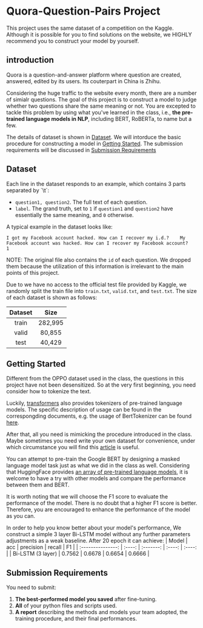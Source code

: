 # Quora-Question-Pairs Project
This project uses the same dataset of a competition on the Kaggle. Although it is possible for you to find solutions on the website, we HIGHLY recommend you to construct your model by yourself.

## introduction
Quora is a question-and-answer platform where question are created, answered, edited by its users. Its couterpart in China is Zhihu.

Considering the huge traffic to the website every month, there are a number of simialr questions. The goal of this project is to construct a model to judge whether two questions share the same meaning or not. You are excepted to tackle this problem by using what you've learned in the class, i.e., **the pre-trained language models in NLP**, including BERT, RoBERTa, to name but a few.

The details of dataset is shown in [Dataset](#dataset). We will intorduce the basic procedure for constructing a model in [Getting Started](#start). The submission requirements will be discussed in [Submission Requirements](#submission)

<h2 id='dataset'>Dataset</h2>
Each line in the dataset responds to an example, which contains 3 parts separated by `\t`:

-   `question1, question2`. The full text of each question.
-   `label`. The grand truth, set to `1` if `question1` and `question2` have essentially the same meaning, and `0` otherwise.

A typical example in the dataset looks like:
```
I got my Facebook account hacked. How can I recover my i.d.?    My Facebook account was hacked. How can I recover my Facebook account?    1
```

NOTE: The original file also contains the `id` of each question. We dropped them because the utilization of this information is irrelevant to the main points of this project.

Due to we have no access to the official test file provided by Kaggle, we randomly split the train file into `train.txt`, `valid.txt`, and `test.txt`. The size of each dataset is shown as follows:

| Dataset |  Size   |
| :-----: | :-----: |
|  train  | 282,995 |
|  valid  | 80,855  |
|  test   | 40,429  |


<h2 id='start'>Getting Started</h2>
Different from the OPPO dataset used in the class, the questions in this project have not been desensitized. So at the very first beginning, you need consider how to tokenize the text.

Luckily, [transformers](https://github.com/huggingface/transformers) also provides tokenizers of pre-trained language models. The specific description of usage can be found in the correspongding documents, e.g. the usage of BertTokenizer can be found [here](https://huggingface.co/transformers/model_doc/bert.html#berttokenizer).

After that, all you need is mimicking the procedure introduced in the class. Maybe sometimes you need write your own dataset for convenience, under which circumstance you will find this [article](https://huggingface.co/transformers/custom_datasets.html) is useful.

You can attempt to pre-train the Google BERT by designing a masked language model task just as what we did in the class as well. Considering that HuggingFace provides [an array of pre-trained language models](https://huggingface.co/models), it is welcome to have a try with other models and compare the performance between them and BERT. 

It is worth noting that we will choose the F1 score to evaluate the performance of the model. There is no doubt that a higher F1 score is better. Therefore, you are encouraged to enhance the performance of the model as you can.

In order to help you know better about your model's performance, We construct a simple 3 layer Bi-LSTM model without any further parameters adjustments as a weak baseline. After 20 epoch it can achieve:
|       Model       |  acc   | precision | recall |   F1   |
| :---------------: | :----: | :-------: | :----: | :----: |
| Bi-LSTM (3 layer) | 0.7562 |  0.6678   | 0.6654 | 0.6666 |


<h2 id='submission'>Submission Requirements</h2>
You need to submit:

1.    **The best-performed model you saved** after fine-tuning.
2.    **All** of your python files and scripts used.
3.    **A report** describing the methods and models your team adopted, the training procedure, and their final performances.
